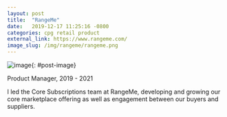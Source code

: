 ```yaml
---
layout: post
title:  "RangeMe"
date:   2019-12-17 11:25:16 -0800
categories: cpg retail product 
external_link: https://www.rangeme.com/
image_slug: /img/rangeme/rangeme.png
---
```


![image]({{site.url}}/img/rangeme/rangeme.png){: #post-image}

Product Manager, 2019 - 2021

I led the Core Subscriptions team at RangeMe, developing and growing our core marketplace offering as well as engagement between our buyers and suppliers. 